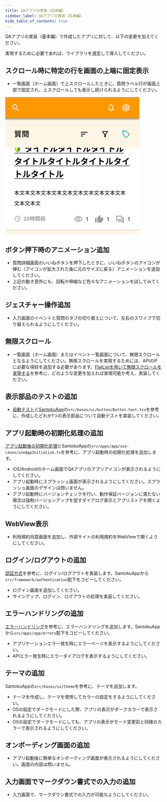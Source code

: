 ```yaml
---
title: QAアプリの実装（応用編）
sidebar_label: QAアプリの実装（応用編）
hide_table_of_contents: true
---
```


QAアプリの実装（基本編）で作成したアプリに対して、以下の変更を加えてください。

実現するために必要であれば、ライブラリを選定して導入してください。

## スクロール時に特定の行を画面の上端に固定表示

- 一覧画面（ホーム画面）で上スクロールしたときに、質問ラベル行が画面上部で固定され、上スクロールしても表示し続けられるようにしてください。

![ホーム画面-スクロール例](screen-home-scroll.png)

## ボタン押下時のアニメーション追加

- 質問詳細画面のいいねボタンを押下したときに、いいねボタンのアイコンが弾む（アイコンが拡大された後に元のサイズに戻る）アニメーションを追加してください。
- 上記の動き意外にも、回転や伸縮など色々なアニメーションを試してみてください。

## ジェスチャー操作追加

- 入力画面のイベントと質問のタブの切り替えについて、左右のスワイプで切り替えられるようにしてください。

## 無限スクロール

- 一覧画面（ホーム画面）またはイベント一覧画面について、無限スクロールとなるようにしてください。無限スクロールを実現するためには、APIのIFに必要な項目を追加する必要があります。[FlatListを用いて無限スクロールを実現する](/react-native/santoku/development/implement/http-api#flatlist%E3%82%92%E7%94%A8%E3%81%84%E3%81%A6%E7%84%A1%E9%99%90%E3%82%B9%E3%82%AF%E3%83%AD%E3%83%BC%E3%83%AB%E3%82%92%E5%AE%9F%E7%8F%BE%E3%81%99%E3%82%8B)を参考に、どのような変更を加えれば実現可能か考え、実装してください。

## 表示部品のテストの追加

- [自動テスト](/react-native/santoku/test-planning/ut-planning#%E8%87%AA%E5%8B%95%E3%83%86%E3%82%B9%E3%83%88)と[SantokuApp](https://github.com/{@inject:organization}/mobile-app-crib-notes/tree/master/example-app/SantokuApp)の`src/bases/ui/button/Button.test.tsx`を参考に、作成したどれか1つの表示部品について自動テストを実装してください。

## アプリ起動時の初期化処理の追加

[アプリ起動後の初期化処理](/react-native/santoku/application-architecture/life-cycle-management/initialization)とSantokuAppの`src/apps/app/use-cases/useAppInitialize.ts`を参考に、アプリ起動時の初期化処理を追加します。

- iOS/Androidのホーム画面でQAアプリのアプリアイコンが表示されるようにしてください。
- アプリ起動時にスプラッシュ画面が表示されるようにしてください。スプラッシュ画面のデザインは問いません。
- アプリ起動時にバージョンチェックを行い、動作保証バージョンに満たない場合は強制バージョンアップを促すダイアログ表示とアプリストアを開くようにしてください。

## WebView表示

- 利用規約同意画面を追加し、外部サイトの利用規約をWebViewで開くようにしてください。

## ログイン/ログアウトの追加

[認証方式](/react-native/santoku/application-architecture/auth/overview)を参考に、ログイン/ログアウトを実装します。SantokuAppから`src/framework/authentication`配下をコピーしてください。

- ログイン画面を追加してください。
- サインアップ、ログイン、ログアウトの処理を実装してください。

## エラーハンドリングの追加

[エラーハンドリング](/react-native/santoku/application-architecture/error-handling/overview)を参考に、エラーハンドリングを追加します。SantokuAppから`src/apps/app/errors`配下をコピーしてください。

- アプリケーションエラー発生時にエラーページを表示するようにしてください。
- APIエラー発生時にエラーダイアログを表示するようにしてください。

## テーマの追加

SantokuAppの`src/bases/ui/theme`を参考に、テーマを追加します。

- テーマを作成し、テーマを使用してカラーの設定をするようにしてください。
- OSの設定でダークモードにした際、アプリの表示がダークカラーで表示されるようにしてください。
- OSの設定でダークモードにしても、アプリの表示がモード変更前と同様のカラーで表示されるようにしてください。

## オンボーディング画面の追加

- アプリ起動後に簡単なオンボーディング画面が表示されるようにしてください。画面の内容は問いません。

## 入力画面でマークダウン書式での入力の追加

- 入力画面で、マークダウン書式での入力が可能なようにしてください。

